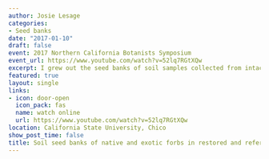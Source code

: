 ```yaml
---
author: Josie Lesage
categories:
- Seed banks
date: "2017-01-10"
draft: false
event: 2017 Northern California Botanists Symposium
event_url: https://www.youtube.com/watch?v=52lq7RGtXQw
excerpt: I grew out the seed banks of soil samples collected from intact, restored, and degraded grasslands to determine whether they had different soil seed banks. 
featured: true
layout: single
links:
- icon: door-open
  icon_pack: fas
  name: watch online
  url: https://www.youtube.com/watch?v=52lq7RGtXQw
location: California State University, Chico
show_post_time: false
title: Soil seed banks of native and exotic forbs in restored and reference northern coastal prairies
---
```



